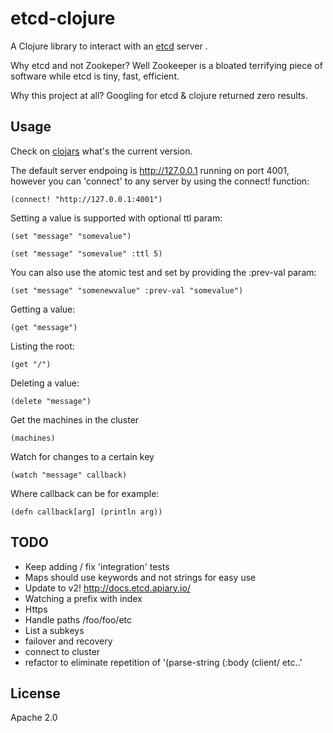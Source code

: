 # etcd-clojure

A Clojure library to interact with an [etcd](https://github.com/coreos/etcd) server .

Why etcd and not Zookeper? Well Zookeeper is a bloated terrifying piece of software while etcd is tiny, fast, efficient.

Why this project at all? Googling for etcd & clojure returned zero results.

## Usage

Check on [clojars](https://clojars.org/etcd-clojure) what's the current version.

The default server endpoing is http://127.0.0.1 running on port 4001, however you can 'connect' to any server by using the connect! function:

	(connect! "http://127.0.0.1:4001")

Setting a value is supported with optional ttl param:

	(set "message" "somevalue")

	(set "message" "somevalue" :ttl 5)

You can also use the atomic test and set by providing the :prev-val param:

	(set "message" "somenewvalue" :prev-val "somevalue")

Getting a value:

	(get "message")

Listing the root:

	(get "/")

Deleting a value:

	(delete "message")

Get the machines in the cluster

	(machines)

Watch for changes to a certain key

	(watch "message" callback)

Where callback can be for example:

	(defn callback[arg] (println arg))

## TODO

- Keep adding / fix 'integration' tests
- Maps should use keywords and not strings for easy use
- Update to v2! http://docs.etcd.apiary.io/
- Watching a prefix with index
- Https
- Handle paths /foo/foo/etc
- List a subkeys
- failover and recovery
- connect to cluster
- refactor to eliminate repetition of '(parse-string (:body (client/ etc..'

## License

Apache 2.0
